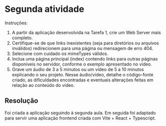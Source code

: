 # Segunda atividade

Instruções:
 
1. A partir da aplicação desenvolvida na Tarefa 1, crie um Web Server mais completo.
2. Certifique-se de que links inexistentes (seja para diretórios ou arquivos inválidos) redirecionem para uma página ou mensagem de erro 404.
3. Selecione com cuidado os mimeTypes válidos.
4. Inclua uma página principal (index) contendo links para outras páginas disponíveis no servidor, conforme o exemplo apresentado no vídeo.
5. Grave um áudio de 3 a 5 minutos ou um vídeo de 5 a 10 minutos explicando o seu projeto. Nesse áudio/vídeo, detalhe o código-fonte criado, as dificuldades encontradas e eventuais alterações feitas em relação ao conteúdo do vídeo.

## Resolução

Foi criada a aplicação seguindo à segunda aula. Em seguida foi adaptado para servir uma aplicação frontend criada com Vite + React + Typescript.
